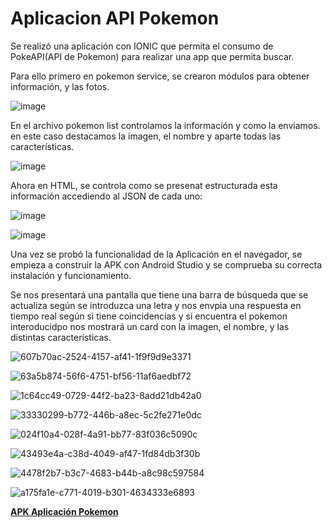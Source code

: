 # Aplicacion API Pokemon
Se realizó una aplicación con IONIC que permita el consumo de PokeAPI(API de Pokemon) para realizar una app que permita buscar.

Para ello primero en pokemon service, se crearon módulos para obtener información, y las fotos.

![image](https://github.com/user-attachments/assets/d87d9899-996c-4969-bdc4-0e02d7889f55)

En el archivo pokemon list controlamos la información y como la enviamos. en este caso destacamos la imagen, el nombre y aparte todas las características.

![image](https://github.com/user-attachments/assets/6a244652-9421-457d-b703-11da666f6186)

Ahora en HTML, se controla como se presenat estructurada esta información accediendo al JSON de cada uno:

![image](https://github.com/user-attachments/assets/33a47432-b47a-443e-996f-30625d8e18c3)

![image](https://github.com/user-attachments/assets/ad197f07-46f6-404d-991b-4cbac2ca4f61)



Una vez se probó la funcionalidad de la Aplicación en el navegador, se empieza a construir la APK con Android Studio y se comprueba su correcta instalación y funcionamiento. 

Se nos presentará una pantalla que tiene una barra de búsqueda que se actualiza según se introduzca una letra y nos envpia una respuesta en tiempo real según si tiene coincidencias y si encuentra el pokemon interoducidpo nos mostrará un card con la imagen, el nombre, y las distintas características.


![607b70ac-2524-4157-af41-1f9f9d9e3371](https://github.com/user-attachments/assets/ed2e76f8-6506-46a7-99d6-b3619efd4583)

![63a5b874-56f6-4751-bf56-11af6aedbf72](https://github.com/user-attachments/assets/0db15cbf-6744-4413-857e-cd028fef4803)

![1c64cc49-0729-44f2-ba23-8add21db42a0](https://github.com/user-attachments/assets/7f70bcdc-9fda-4da4-88c5-2b3f65950f13)

![33330299-b772-446b-a8ec-5c2fe271e0dc](https://github.com/user-attachments/assets/f7288384-73ad-41de-a7be-3bb6cd3d26e8)

![024f10a4-028f-4a91-bb77-83f036c5090c](https://github.com/user-attachments/assets/c4b6a43b-6d84-4e18-a71a-ff14da5829c0)

![43493e4a-c38d-4049-af47-1fd84db3f30b](https://github.com/user-attachments/assets/8f020fc8-fd32-44ff-8982-01d3b6131214)

![4478f2b7-b3c7-4683-b44b-a8c98c597584](https://github.com/user-attachments/assets/cbc06e45-ab43-4b8e-a3d1-dc743fa1f75a)

![a175fa1e-c771-4019-b301-4634333e6893](https://github.com/user-attachments/assets/3cda4273-9684-4419-891c-10312acf0d1f)

[**APK Aplicación Pokemon**](https://github.com/franciscocaero/API-pokemon-Ionic/blob/099c9abe4e9ff911f6945d4e197efda77b19d166/app-debug.apk)

